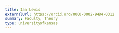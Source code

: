 ```yaml
---
title: Ian Lewis
externalUrl: https://orcid.org/0000-0002-9484-0312
summary: Faculty, Theory
type: universityofkansas
---
```

